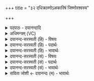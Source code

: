 +++
title = "३२ दधिक्राव्णोऽअकारिषं जिष्णोरश्वस्य"

+++
<details><summary>पदपाठः - दयानन्दादि</summary>

द॒धि॒क्राव्ण॒ इति दधि॒ऽक्राव्णः॑। अ॒का॒रि॒ष॒म्। जि॒ष्णोः। अश्व॑स्य। वा॒जिनः॑। सु॒र॒भि। नः॒। मुखा॑। क॒र॒त्। प्र। नः॒। आयू॑ꣳषि। ता॒रि॒ष॒त्। ३२।
</details>

<details><summary>अधिमन्त्रम् (VC)</summary>

- राजा देवता
- प्रजापतिर्ऋषिः
- अनुष्टुप्
- गान्धारः
</details>

<details><summary>दयानन्द-सरस्वती (हि) - विषयः</summary>

फिर वह राजा किस के समान क्या बढ़ावे, इस विषय को अगले मन्त्र में कहा है ॥
</details>

<details><summary>दयानन्द-सरस्वती (हि) - पदार्थः</summary>

पदार्थान्वयभाषाः -  हे राजन् ! जैसे मैं (दधिक्राव्णः) जो धारण-पोषण करनेवालों को प्राप्त होता (वाजिनः) बहुत वेगयुक्त (जिष्णोः) जीतने और (अश्वस्य) शीघ्र जानेवाला है, उस घोड़े के समान पराक्रम को (अकारिषम्) करूँ, वैसे आप (नः) हम लोगों के (सुरभि) सुगन्धियुक्त (मुखा) मुखों के तुल्य पराक्रम को (प्र, करत्) भलीभाँति करो और (नः) हमारे (आयूंषि) आयुओं को (तारिषत्) उनकी अवधि के पार पहुँचाओ ॥३२ ॥
</details>

<details><summary>दयानन्द-सरस्वती (हि) - भावार्थः</summary>

भावार्थभाषाः -  जैसे घोड़ों के सिखानेवाले घोड़ों को पराक्रम की रक्षा के नियम से बलिष्ठ और संग्राम में जितानेवाले करते हैं, वैसे पढ़ाने और उपदेश करनेहारे कुमार और कुमारियों को पूरे ब्रह्मचर्य्य के सेवन से पण्डित, पण्डिता कर उनको शरीर और आत्मा के बल के लिए प्रवृत्त करा के बहुत आयुवाले और अति युद्ध करने में कुशल बनावें ॥३२ ॥
</details>

<details><summary>दयानन्द-सरस्वती (सं) - विषयः</summary>

पुनः स राजा कस्येव किं वर्द्धयेदित्याह ॥
</details>

<details><summary>दयानन्द-सरस्वती (सं) - पदार्थः</summary>

पदार्थान्वयभाषाः -  हे राजन् ! यथाऽहं दधिक्राव्णो वाजिनो जिष्णोरश्वस्येव वीर्यमकारिषं तथा भवान् नः सुरभि मुखेव वीर्यं प्रकरन्न आयूंषि तारिषत्॥३२ ॥
</details>

<details><summary>दयानन्द-सरस्वती (सं) - भावार्थः</summary>

भावार्थभाषाः -  यथाऽश्वशिक्षका अश्वान् वीर्यरक्षणनियमेन बलिष्ठान् संग्रामे विजयनिमित्तान् कुर्वन्ति, तथैवाध्यापकोपदेशकाः कुमारान् कुमारींश्च पूर्णेन ब्रह्मचर्यसेवनेन विद्यायुक्तान् विदुषीश्च कृत्वा शरीरात्मबलाय प्रवर्त्तय्य दीर्घायुषो युद्धशालीनान् सम्पादयेयुः ॥३२ ॥
</details>

<details><summary>सविता जोशी ← दयानन्दः (म) - भावार्थः</summary>

भावार्थभाषाः -  जसे अश्वशिक्षक घोड्यांना पराक्रमी, रक्षक, वेगवान, बलिष्ठ व युद्धात जिंकणारे बनवितात तसे अध्यापन व उपदेश करणाऱ्यांनी कुमार व कुमारींना पूर्ण ब्रह्मचर्याने पंडित व पंडिता बनवून शरीर व आत्म्याचे बल वाढविण्यास प्रवृत्त करावे व दीर्घायुषी बनवावे, तसेच युद्धकुशलही बनवावे.
</details>